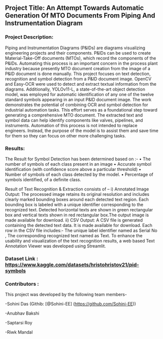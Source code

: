 ## Project Title: An Attempt Towards Automatic Generation Of MTO Documents From Piping And Instrumentation Diagram

### Project Description:
Piping and Instrumentation Diagrams (P&IDs) are diagrams visualizing engineering projects and their components.
P&IDs can be used to create Material-Take-Off documents (MTOs), which record the components of the P&IDs. 
Automating this process is an important concern in the process plant industry because presently MTO document creation from the image of a P&ID document is done manually. 
This project focuses on text detection, recognition and symbol detection from a P&ID document image.
OpenCV and Easy-OCR were used to detect and extract textual information from the diagrams.
Additionally, YOLOv11-L, a state-of-the-art object detection model, was employed for automatic identification of any one of the twelve standard symbols appearing in an input 
P&ID document image.
The work demonstrates the potential of combining OCR and symbol detection for industrial automation tasks. 
This effort serves as a foundational step toward generating a comprehensive MTO document. 
The extracted text and symbol data can help identify components like valves, pipelines, and instruments.
Automation of this process is not intended to replace engineers. 
Instead, the purpose of the model is to assist them and save time for them so they can focus on other more challenging tasks. 

### Results:

The Result for Symbol Detection has been determined based on :- 
• The number of symbols of each class present in an image 
• Accurate symbol identification (with confidence score above a particular 
threshold) 
• Number of symbols of each class detected by the model. 
• Percentage of symbols identified, of a definite class.

Result of Text Recognition & Extraction consists of – 
i) Annotated Image Output: The processed image retains its original resolution and includes clearly marked 
bounding boxes around each detected text region. Each bounding box is labeled 
with a unique identifier corresponding to the recognized text. Detected 
horizontal texts are shown in green rectangular box and vertical texts shown 
in red rectangular box.The output image is made available for download. 
ii) CSV Output:  A CSV file is generated containing the detected text data. It is made 
available for download. Each row in the CSV file includes:- The unique label identifier named as Serial No , The corresponding recognized text named as Text.
To enhance the usability and visualization of the text recognition results, a web based Text Annotation Viewer was developed using Streamlit. 

### Dataset Link : https://www.kaggle.com/datasets/hristohristov21/pid-symbols

### Contributors :
This project was developed by the following team members-

-Sohini Das (Githib: [@Sohini-EE] (https://github.com/Sohini-EE))

-Anubhav Bakshi

-Saptarsi Roy

-Riwk Mandal
